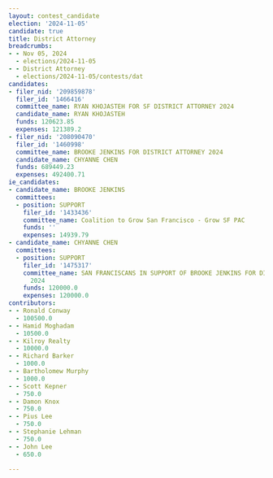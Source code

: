 ```yaml
---
layout: contest_candidate
election: '2024-11-05'
candidate: true
title: District Attorney
breadcrumbs:
- - Nov 05, 2024
  - elections/2024-11-05
- - District Attorney
  - elections/2024-11-05/contests/dat
candidates:
- filer_nid: '209859878'
  filer_id: '1466416'
  committee_name: RYAN KHOJASTEH FOR SF DISTRICT ATTORNEY 2024
  candidate_name: RYAN KHOJASTEH
  funds: 120623.85
  expenses: 121389.2
- filer_nid: '208090470'
  filer_id: '1460998'
  committee_name: BROOKE JENKINS FOR DISTRICT ATTORNEY 2024
  candidate_name: CHYANNE CHEN
  funds: 689449.23
  expenses: 492400.71
ie_candidates:
- candidate_name: BROOKE JENKINS
  committees:
  - position: SUPPORT
    filer_id: '1433436'
    committee_name: Coalition to Grow San Francisco - Grow SF PAC
    funds: ''
    expenses: 14939.79
- candidate_name: CHYANNE CHEN
  committees:
  - position: SUPPORT
    filer_id: '1475317'
    committee_name: SAN FRANCISCANS IN SUPPORT OF BROOKE JENKINS FOR DISTRICT ATTORNEY
      2024
    funds: 120000.0
    expenses: 120000.0
contributors:
- - Ronald Conway
  - 100500.0
- - Hamid Moghadam
  - 10500.0
- - Kilroy Realty
  - 10000.0
- - Richard Barker
  - 1000.0
- - Bartholomew Murphy
  - 1000.0
- - Scott Kepner
  - 750.0
- - Damon Knox
  - 750.0
- - Pius Lee
  - 750.0
- - Stephanie Lehman
  - 750.0
- - John Lee
  - 650.0

---
```


